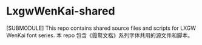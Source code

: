 # LxgwWenKai-shared
[SUBMODULE] This repo contains shared source files and scripts for LXGW WenKai font series. 本 repo 包含《霞鹜文楷》系列字体共用的源文件和脚本。
